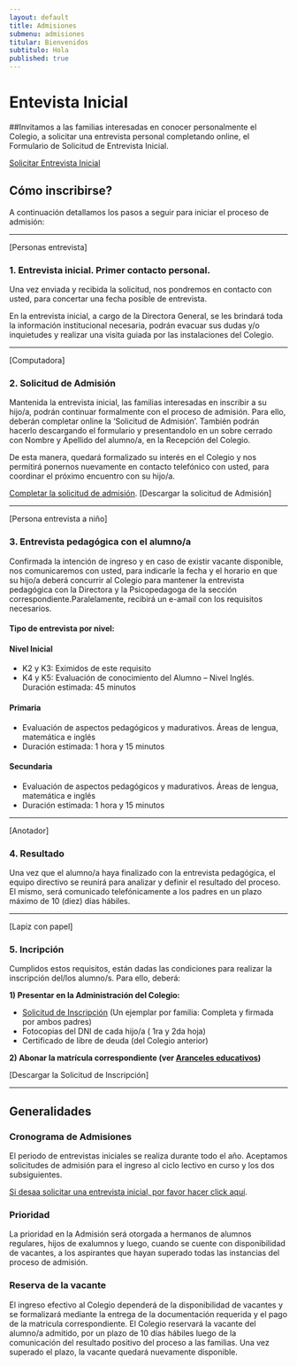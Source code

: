 ```yaml
---
layout: default
title: Admisiones
submenu: admisiones
titular: Bienvenidos
subtitulo: Hola
published: true
---
```


# Entevista Inicial

##Invitamos a las familias interesadas en conocer personalmente el Colegio, a solicitar una entrevista personal completando online, el Formulario de Solicitud de Entrevista Inicial. 

[Solicitar Entrevista Inicial](/admisiones/proceso/entrevista)
 
  
## Cómo inscribirse?
A continuación detallamos los pasos a seguir para iniciar el proceso de admisión:

---
[Personas entrevista]
### 1. Entrevista inicial. Primer contacto personal.
Una vez enviada y recibida la solicitud, nos pondremos en contacto con usted, para concertar una fecha posible de entrevista. 

En la entrevista inicial, a cargo de la Directora General, se les brindará toda la información institucional necesaria, podrán evacuar sus dudas y/o inquietudes  y  realizar una visita guiada por las instalaciones del Colegio.  

---
[Computadora]
### 2. Solicitud de Admisión

Mantenida la entrevista inicial, las familias interesadas en inscribir a su hijo/a, podrán continuar formalmente con el proceso de admisión. Para ello, deberán completar  online la ‘Solicitud de Admisión’. También podrán hacerlo descargando el formulario y presentandolo en un sobre cerrado con Nombre y Apellido del alumno/a, en la Recepción del Colegio.   

De esta manera, quedará formalizado su interés en el Colegio y nos permitirá  ponernos nuevamente en contacto telefónico con usted, para coordinar el próximo encuentro con su hijo/a.

[Completar la solicitud de admisión](/admisiones/proceso/solicitud).
[Descargar la solicitud de Admisión]


---
[Persona entrevista a niño]
### 3. Entrevista pedagógica con el alumno/a

Confirmada la intención de ingreso y en caso de existir vacante disponible, nos comunicaremos con usted,  para indicarle la fecha y el horario en que su hijo/a deberá concurrir  al Colegio para mantener la entrevista pedagógica con la Directora y la Psicopedagoga de la sección correspondiente.Paralelamente, recibirá un e-amail con los requisitos necesarios.

#### Tipo de entrevista por nivel:

#### Nivel Inicial

- K2 y K3: Eximidos de este requisito 
- K4 y K5: Evaluación de conocimiento del Alumno – Nivel Inglés. Duración estimada: 45 minutos 
		  

#### Primaria

- Evaluación de aspectos pedagógicos y madurativos. Áreas de lengua, matemática e inglés  
- Duración estimada: 1 hora y 15 minutos

#### Secundaria

- Evaluación de aspectos pedagógicos y madurativos. Áreas de lengua, matemática e inglés  
- Duración estimada: 1 hora y 15 minutos

---
[Anotador]
### 4. Resultado

Una vez que el alumno/a haya finalizado con la entrevista pedagógica, el equipo directivo se reunirá para analizar y definir el resultado del proceso. El mismo, será comunicado telefónicamente a los padres en un plazo máximo de 10 (diez) días hábiles.

---
[Lapiz con papel]
### 5. Incripción

Cumplidos estos requisitos, están dadas las condiciones para realizar la inscripción del/los alumno/s. Para ello, deberá:   

**1) Presentar en la Administración del Colegio:**

- [Solicitud de Inscripción]() (Un ejemplar por familia: Completa y firmada por ambos padres) 
- Fotocopias del DNI de cada hijo/a ( 1ra y 2da hoja) 
- Certificado de libre de deuda (del Colegio anterior) 

**2) Abonar la matrícula correspondiente (ver [Aranceles educativos]())**

[Descargar la Solicitud de Inscripción]

---


## Generalidades


### Cronograma de Admisiones

El periodo de entrevistas iniciales se realiza durante todo el año. Aceptamos solicitudes de admisión para el ingreso al ciclo lectivo en curso y los dos subsiguientes. 

[Si desaa solicitar una entrevista inicial, por favor hacer click aquí](/admisiones/entrevista).


### Prioridad

La prioridad en la Admisión será otorgada a  hermanos de alumnos regulares,  hijos de exalumnos y luego, cuando se cuente con disponibilidad de vacantes, a los aspirantes que hayan superado todas las instancias del proceso de admisión.


### Reserva de la vacante

El ingreso efectivo al  Colegio dependerá de la disponibilidad de vacantes y se formalizará mediante la entrega de la documentación requerida y el pago de la matricula correspondiente. El Colegio reservará la vacante del alumno/a admitido, por un plazo de 10 días hábiles luego de la comunicación del resultado positivo del proceso a las familias. Una vez superado el plazo, la vacante quedará  nuevamente disponible.